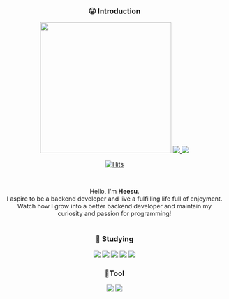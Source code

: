 <div align="center">

### :stuck_out_tongue_closed_eyes: Introduction
  <picture>
    <img src="https://user-images.githubusercontent.com/133394749/238045543-6f78902c-e2f9-4f44-9ee8-062734fa6f1e.gif" width="300" height="auto"/>
  </picture>

<a href="https://skagmltn7.github.io">
  <img src="https://img.shields.io/badge/Blog-0000FF?style=flat-square&logo=buymeacoffee&logoColor=white"/> </a>
<a href="mailto:skagmltn7@ajou.ac.kr">
  <img src="https://img.shields.io/badge/Gmail-EA4335?style=flat-square&logo=Gmail&logoColor=white"/> </a>

[![Hits](https://hits.seeyoufarm.com/api/count/incr/badge.svg?url=https%3A%2F%2Fgithub.com%2Fskagmltn7&count_bg=%23FF0000&title_bg=%23555555&icon=&icon_color=%23E7E7E7&title=hits&edge_flat=false)](https://hits.seeyoufarm.com)

  <br/>

Hello, I'm **Heesu**.<br>
 I aspire to be a backend developer and live a fulfilling life full of enjoyment.<br>
 Watch how I grow into a better backend developer and maintain my curiosity and passion for programming!<br><br>


### :muscle: Studying<br>
<img src="https://img.shields.io/badge/python-3776AB?style=flat-square&logo=python&logoColor=white"/>
<img src="https://img.shields.io/badge/spring-6DB33F?style=flat-square&logo=python&logoColor=white"/>
<img src="https://img.shields.io/badge/Java-007396?style=flat-square&logo=spring&logoColor=white">
<img src="https://img.shields.io/badge/mongodb-47A248?style=flat-square&logo=mongodb&logoColor=white">
<img src="https://img.shields.io/badge/AWS-232F3E?style=flat-square&logo=amazonaws&logoColor=white">

<br>

### :wrench:Tool<br>
<img src="https://img.shields.io/badge/visual studio code-007ACC?style=flat-square&logo=visualstudiocode&logoColor=white">
<img src="https://img.shields.io/badge/Git-F05032?style=flat-square&logo=git&logoColor=white">




</div>